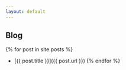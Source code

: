 ```yaml
---
layout: default
---
```


## Blog

{% for post in site.posts %}
* [{{ post.title }}]({{ post.url }})
{% endfor %}
